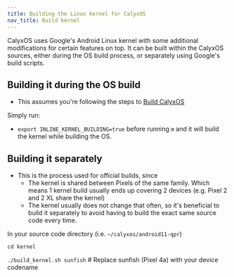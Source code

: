 ```yaml
---
title: Building the Linux kernel for CalyxOS
nav_title: Build kernel
---
```


CalyxOS uses Google's Android Linux kernel with some additional modifications for certain features on top. It can be built within the CalyxOS sources, either during the OS build process, or separately using Google's build scripts.

## Building it during the OS build
* This assumes you're following the steps to [Build CalyxOS](../)

Simply run:
* `export INLINE_KERNEL_BUILDING=true` before running `m` and it will build the kernel while building the OS.

## Building it separately
* This is the process used for official builds, since
  * The kernel is shared between Pixels of the same family. Which means 1 kernel build usually ends up covering 2 devices (e.g. Pixel 2 and 2 XL share the kernel)
  * The kernel usually does not change that often, so it's beneficial to build it separately to avoid having to build the exact same source code every time.

In your source code directory (i.e. `~/calyxos/android11-qpr`)

`cd kernel`

`./build_kernel.sh sunfish` # Replace sunfish (Pixel 4a) with your device codename

